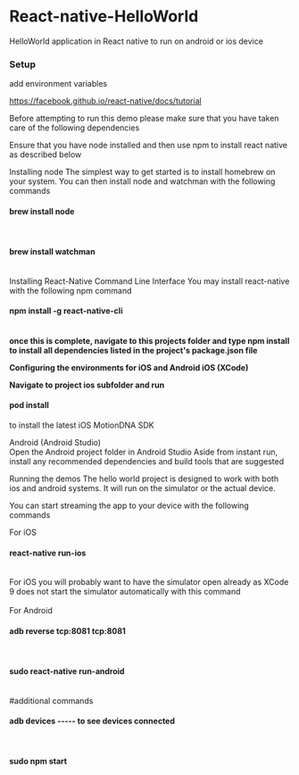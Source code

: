 # React-native-HelloWorld
HelloWorld application in React native to run on android or ios device
<br>
<h3>Setup</h3>
add environment variables

https://facebook.github.io/react-native/docs/tutorial 

Before attempting to run this demo please make sure that you have taken care of the following dependencies<br>

Ensure that you have node installed and then use npm to install react native as described below<br>

Installing node The simplest way to get started is to install homebrew on your system. You can then install node and watchman with the following commands<br>

<h4>brew install node</h4><br>
<h4>brew install watchman</h4><br>
Installing React-Native Command Line Interface You may install react-native with the following npm command<br>

<h4>npm install -g react-native-cli <h4><br>
once this is complete, navigate to this projects folder and type npm install to install all dependencies listed in the project's package.json file<br>

Configuring the environments for iOS and Android iOS (XCode)<br>

Navigate to project ios subfolder and run<br>

<h4>pod install</h4> to install the latest iOS MotionDNA SDK<br>

Android (Android Studio)
<br>
Open the Android project folder in Android Studio Aside from instant run, install any recommended dependencies and build tools that are suggested<br>

Running the demos The hello world project is designed to work with both ios and android systems. It will run on the simulator or the actual device.<br>

You can start streaming the app to your device with the following commands<br>

For iOS<br>

<h4>react-native run-ios</h4> <br>
For iOS you will probably want to have the simulator open already as XCode 9 does not start the simulator automatically with this command<br>
<br>
For Android <br>

<h4>adb reverse tcp:8081 tcp:8081 </h4> <br>
<h4>sudo react-native run-android </h4> 
<br>
#additional commands <br>
<h4>adb devices ----- to see devices connected </h4> <br>
<h4>sudo npm start </h4> <br>
